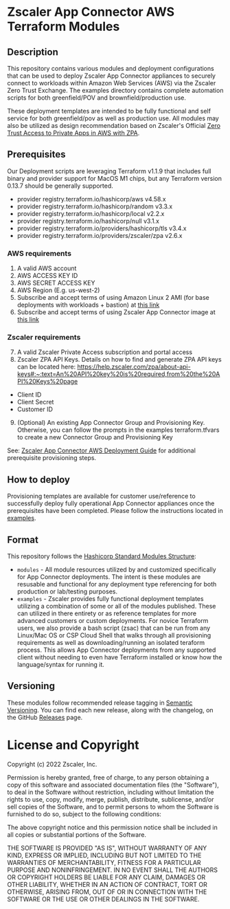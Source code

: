 # Zscaler App Connector AWS Terraform Modules

## Description
This repository contains various modules and deployment configurations that can be used to deploy Zscaler App Connector appliances to securely connect to workloads within Amazon Web Services (AWS) via the Zscaler Zero Trust Exchange. The examples directory contains complete automation scripts for both greenfield/POV and brownfield/production use.

These deployment templates are intended to be fully functional and self service for both greenfield/pov as well as production use. All modules may also be utilized as design recommendation based on Zscaler's Official [Zero Trust Access to Private Apps in AWS with ZPA](https://www.zscaler.com/resources/reference-architecture/zero-trust-with-zpa.pdf).

## Prerequisites

Our Deployment scripts are leveraging Terraform v1.1.9 that includes full binary and provider support for MacOS M1 chips, but any Terraform version 0.13.7 should be generally supported.

- provider registry.terraform.io/hashicorp/aws v4.58.x
- provider registry.terraform.io/hashicorp/random v3.3.x
- provider registry.terraform.io/hashicorp/local v2.2.x
- provider registry.terraform.io/hashicorp/null v3.1.x
- provider registry.terraform.io/providers/hashicorp/tls v3.4.x
- provider registry.terraform.io/providers/zscaler/zpa v2.6.x

### AWS requirements
1. A valid AWS account
2. AWS ACCESS KEY ID
3. AWS SECRET ACCESS KEY
4. AWS Region (E.g. us-west-2)
5. Subscribe and accept terms of using Amazon Linux 2 AMI (for base deployments with workloads + bastion) at [this link](https://aws.amazon.com/marketplace/pp/prodview-zc4x2k7vt6rpu)
6. Subscribe and accept terms of using Zscaler App Connector image at [this link](https://aws.amazon.com/marketplace/pp/prodview-epy3md7fcvk4g)

### Zscaler requirements
7. A valid Zscaler Private Access subscription and portal access
8. Zscaler ZPA API Keys. Details on how to find and generate ZPA API keys can be located here: https://help.zscaler.com/zpa/about-api-keys#:~:text=An%20API%20key%20is%20required,from%20the%20API%20Keys%20page
- Client ID
- Client Secret
- Customer ID
9. (Optional) An existing App Connector Group and Provisioning Key. Otherwise, you can follow the prompts in the examples terraform.tfvars to create a new Connector Group and Provisioning Key

See: [Zscaler App Connector AWS Deployment Guide](https://help.zscaler.com/zpa/connector-deployment-guide-amazon-web-services) for additional prerequisite provisioning steps.

## How to deploy
Provisioning templates are available for customer use/reference to successfully deploy fully operational App Connector appliances once the prerequisites have been completed. Please follow the instructions located in [examples](examples/README.md).

## Format

This repository follows the [Hashicorp Standard Modules Structure](https://www.terraform.io/registry/modules/publish):

* `modules` - All module resources utilized by and customized specifically for App Connector deployments. The intent is these modules are resusable and functional for any deployment type referencing for both production or lab/testing purposes.
* `examples` - Zscaler provides fully functional deployment templates utilizing a combination of some or all of the modules published. These can utilized in there entirety or as reference templates for more advanced customers or custom deployments. For novice Terraform users, we also provide a bash script (zsac) that can be run from any Linux/Mac OS or CSP Cloud Shell that walks through all provisioning requirements as well as downloading/running an isolated teraform process. This allows App Connector deployments from any supported client without needing to even have Terraform installed or know how the language/syntax for running it.

## Versioning

These modules follow recommended release tagging in [Semantic Versioning](http://semver.org/). You can find each new release,
along with the changelog, on the GitHub [Releases](https://github.com/zscaler/terraform-aws-zpa-app-connector-modules/releases) page.

# License and Copyright

Copyright (c) 2022 Zscaler, Inc.

Permission is hereby granted, free of charge, to any person obtaining a copy
of this software and associated documentation files (the "Software"), to deal
in the Software without restriction, including without limitation the rights
to use, copy, modify, merge, publish, distribute, sublicense, and/or sell
copies of the Software, and to permit persons to whom the Software is
furnished to do so, subject to the following conditions:

The above copyright notice and this permission notice shall be included in all
copies or substantial portions of the Software.

THE SOFTWARE IS PROVIDED "AS IS", WITHOUT WARRANTY OF ANY KIND, EXPRESS OR
IMPLIED, INCLUDING BUT NOT LIMITED TO THE WARRANTIES OF MERCHANTABILITY,
FITNESS FOR A PARTICULAR PURPOSE AND NONINFRINGEMENT. IN NO EVENT SHALL THE
AUTHORS OR COPYRIGHT HOLDERS BE LIABLE FOR ANY CLAIM, DAMAGES OR OTHER
LIABILITY, WHETHER IN AN ACTION OF CONTRACT, TORT OR OTHERWISE, ARISING FROM,
OUT OF OR IN CONNECTION WITH THE SOFTWARE OR THE USE OR OTHER DEALINGS IN THE
SOFTWARE.
